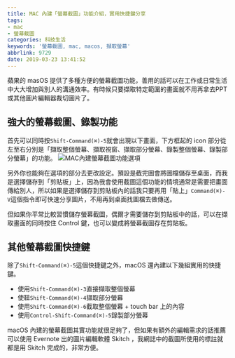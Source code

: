 ```yaml
---
title: MAC 內建「螢幕截圖」功能介紹，實用快捷鍵分享
tags: 
- mac
- 螢幕截圖
categories: 科技生活
keywords: '螢幕截圖, mac, macos, 擷取螢幕'
abbrlink: 9729
date: 2019-03-23 13:41:52
---
```


蘋果的 masOS 提供了多種方便的螢幕截圖功能，善用的話可以在工作或日常生活中大大增加與別人的溝通效率。有時候只要擷取特定範圍的畫面就不用再拿去PPT或其他圖片編輯器裁切圖片了。

## 強大的螢幕截圖、錄製功能
首先可以同時按`Shift-Command(⌘)-5`就會出現以下畫面，下方框起的 icon 部分從左至右分別是「擷取整個螢幕、擷取視窗、擷取部分螢幕、錄製整個螢幕、錄製部分螢幕」的功能。
![MAC內建螢幕截圖功能選項](images01.jpg)

另外你也能夠在選項的部分去更改設定。預設是截完圖會將圖檔儲存至桌面，而我是選擇儲存到「剪貼板」上，因為我會使用截圖這個功能的情境通常是需要把畫面傳給別人，所以如果是選擇儲存到剪貼板內的話我只要再用「貼上」`Command(⌘)-V`這個指令即可快速分享圖片，不用再到桌面找圖檔去做傳送。

<!--more-->

但如果你平常比較習慣儲存螢幕截圖，偶爾才需要儲存到剪貼板中的話，可以在擷取畫面的同時按住 Control 鍵，也可以變成將螢幕截圖存在剪貼板。

## 其他螢幕截圖快捷鍵
除了`Shift-Command(⌘)-5`這個快捷鍵之外，macOS 還內建以下幾組實用的快捷鍵。

* 使用`Shift-Command(⌘)-3`直接擷取整個螢幕
* 使鞥`Shift-Command(⌘)-4`擷取部分螢幕
* 使用`Shift-Command(⌘)-6`截取整個螢幕 + touch bar 上的內容
* 使用`Control-Shift-Command(⌘)-5`錄製部分螢幕

macOS 內建的螢幕截圖其實功能就很足夠了，但如果有額外的編輯需求的話推薦可以使用 Evernote 出的圖片編輯軟體 Skitch ，我網誌中的截圖所使用的標註就都是用 Skitch 完成的，非常方便。

